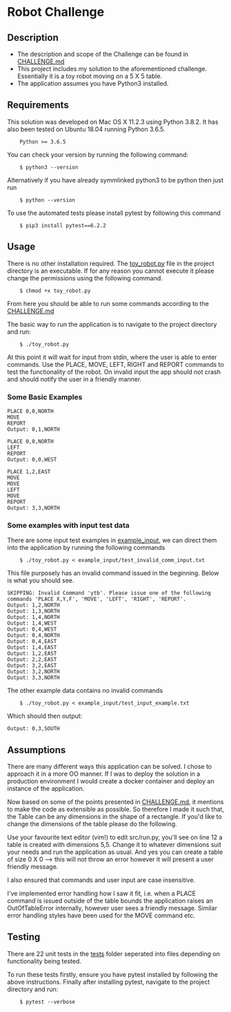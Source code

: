 # Robot Challenge

## Description

- The description and scope of the Challenge can be found in [CHALLENGE.md](CHALLENGE.md)
- This project includes my solution to the aforementioned challenge. Essentially it is a toy robot moving on a 5 X 5 table.
- The application assumes you have Python3 installed.


## Requirements
This solution was developed on Mac OS X 11.2.3 using Python 3.8.2. It has also been tested on Ubuntu 18.04 running Python 3.6.5.
``` 
	Python >= 3.6.5
```

You can check your version by running the following command:
```
	$ python3 --version
```
Alternatively if you have already symmlinked python3 to be python then just run
```
	$ python --version
```

To use the automated tests please install pytest by following this command
```
	$ pip3 install pytest==6.2.2
```

## Usage
There is no other installation required. The [toy_robot.py](toy_robot.py) file in the project directory is an executable. If for any reason you cannot execute it please change the permissions using the following command.

```
	$ chmod +x toy_robot.py
```


From here you should be able to run some commands according to the [CHALLENGE.md](CHALLENGE.md)

The basic way to run the application is to navigate to the project directory and run: 
```
	$ ./toy_robot.py
```

At this point it will wait for input from stdin, where the user is able to enter commands. Use the PLACE, MOVE, LEFT, RIGHT and REPORT commands to test the functionality of the robot. On invalid input the app should not crash and should notify the user in a friendly manner.

### Some Basic Examples
```
PLACE 0,0,NORTH
MOVE
REPORT
Output: 0,1,NORTH
```
```
PLACE 0,0,NORTH
LEFT
REPORT
Output: 0,0,WEST
```
```
PLACE 1,2,EAST
MOVE
MOVE
LEFT
MOVE
REPORT
Output: 3,3,NORTH
```

### Some examples with input test data
There are some input test examples in [example_input](example_input), we can direct them into the application by running the following commands
```
	$ ./toy_robot.py < example_input/test_invalid_comm_input.txt
```
This file purposely has an invalid command issued in the beginning. Below is what you should see.  
```
SKIPPING: Invalid Command 'ytb'. Please issue one of the following commands 'PLACE X,Y,F', 'MOVE', 'LEFT', 'RIGHT', 'REPORT'.
Output: 1,2,NORTH
Output: 1,3,NORTH
Output: 1,4,NORTH
Output: 1,4,WEST
Output: 0,4,WEST
Output: 0,4,NORTH
Output: 0,4,EAST
Output: 1,4,EAST
Output: 1,2,EAST
Output: 2,2,EAST
Output: 3,2,EAST
Output: 3,2,NORTH
Output: 3,3,NORTH
```

The other example data contains no invalid commands
```
	$ ./toy_robot.py < example_input/test_input_example.txt
```
Which should then output:
```
Output: 0,3,SOUTH
```





## Assumptions
There are many different ways this application can be solved. I chose to approach it in a more OO manner. If I was to deploy the solution in a production environment I would create a docker container and deploy an instance of the application. 

Now based on some of the points presented in [CHALLENGE.md](CHALLENGE.md), it mentions to make the code as extensible as possible. So therefore I made it such that, the Table can be any dimensions in the shape of a rectangle. If you'd like to change the dimensions of the table please do the following.

Use your favourite text editor (vim!) to edit src/run.py, you'll see on line 12 a table is created with dimensions 5,5. Change it to whatever dimensions suit your needs and run the application as usual. And yes you can create a table of size 0 X 0 --> this will not throw an error however it will present a user friendly message.

I also ensured that commands and user input are case insensitive. 

I've implemented error handling how I saw it fit, i.e. when a PLACE command is issued outside of the table bounds the application raises an OutOfTableError internally, however user sees a friendly message. Similar error handling styles have been used for the MOVE command etc. 



## Testing
There are 22 unit tests in the [tests](tests) folder seperated into files depending on functionality being tested.

To run these tests firstly, ensure you have pytest installed by following the above instructions. 
Finally after installing pytest, navigate to the project directory and run:
```
	$ pytest --verbose
```




